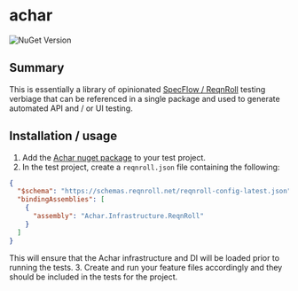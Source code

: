 # achar

![NuGet Version](https://img.shields.io/nuget/v/Achar?label=Achar)

## Summary
This is essentially a library of opinionated [SpecFlow / ReqnRoll](https://docs.reqnroll.net/latest/index.html) 
testing verbiage that can be referenced in a single package and used to generate
automated API and / or UI testing.

## Installation / usage
1. Add the [Achar nuget package](https://www.nuget.org/packages/Achar) to your test project.
2. In the test project, create a `reqnroll.json` file containing the following:
```json
{
  "$schema": "https://schemas.reqnroll.net/reqnroll-config-latest.json",
  "bindingAssemblies": [
    {
      "assembly": "Achar.Infrastructure.ReqnRoll"
    }
  ]
}
```
This will ensure that the Achar infrastructure and DI will be loaded prior to running the tests.
3. Create and run your feature files accordingly and they should be included in the tests for the project.